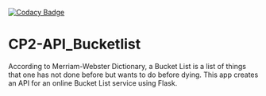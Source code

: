 [![Codacy Badge](https://api.codacy.com/project/badge/Grade/8a1fa4c8931d440d97bdb7711c502f88)](https://www.codacy.com/app/ebrahim-j/CP2-API_Bucketlist?utm_source=github.com&amp;utm_medium=referral&amp;utm_content=ebrahim-j/CP2-API_Bucketlist&amp;utm_campaign=Badge_Grade)
# CP2-API_Bucketlist
According to Merriam-Webster Dictionary, a Bucket List is a list of things that one has not done before but wants to do before dying. This app creates an API for an online Bucket List service using Flask.
